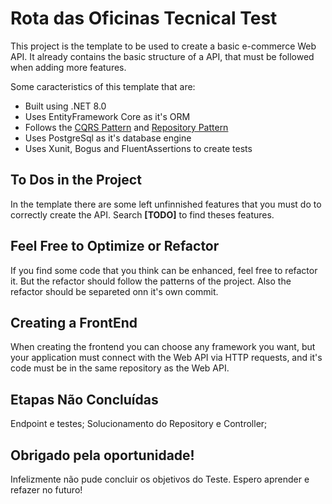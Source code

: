 # Rota das Oficinas Tecnical Test
This project is the template to be used to create a basic e-commerce Web API.
It already contains the basic structure of a API, that must be followed when adding more features.

Some caracteristics of this template that  are:

- Built using .NET 8.0
- Uses EntityFramework Core as it's ORM
- Follows the [CQRS Pattern](https://learn.microsoft.com/en-us/azure/architecture/patterns/cqrs) and [Repository Pattern](https://learn.microsoft.com/en-us/dotnet/architecture/microservices/microservice-ddd-cqrs-patterns/infrastructure-persistence-layer-design)
- Uses PostgreSql as it's database engine
- Uses Xunit, Bogus and FluentAssertions to create tests

## To Dos in the Project
In the template there are some left unfinnished features that you must do to correctly create the API. Search **[TODO]**  to find theses features.

## Feel Free to Optimize or Refactor
If you find some code that you think can be enhanced, feel free to refactor it. But the refactor should follow the patterns of the project. Also the refactor should be separeted onn it's own commit.

## Creating a FrontEnd
When creating the frontend you can choose any framework you want, but your application must connect with the Web API via HTTP requests, and it's code must be in the same repository as the Web API.

## Etapas Não Concluídas
Endpoint e testes;
Solucionamento do Repository e Controller;

## Obrigado pela oportunidade! 
Infelizmente não pude concluir os objetivos do Teste. Espero aprender e refazer no futuro!
